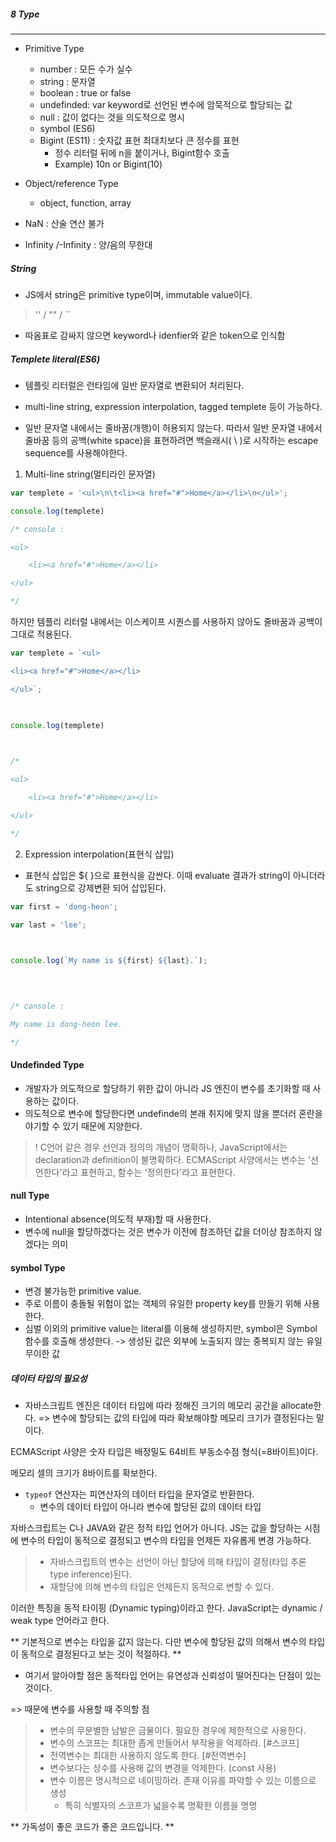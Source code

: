##### 8 Type
---
- Primitive Type
	- number : 모든 수가 실수
	- string : 문자열
	- boolean : true or false
	- undefinded: var keyword로 선언된 변수에 암묵적으로 할당되는 값
	- null : 값이 없다는 것을 의도적으로 명시
	- symbol (ES6) 
	- Bigint (ES11) : 숫자값 표현 최대치보다 큰 정수를 표현
		- 정수 리터럴 뒤에 n을 붙이거나, Bigint함수 호출 
		- Example) 10n or Bigint(10)
- Object/reference Type
	- object, function, array


- NaN : 산술 연산 불가
- Infinity /-Infinity : 양/음의 무한대

##### String
- JS에서 string은 primitive type이며, immutable value이다. 
> '' / "" / ``
- 따옴표로 감싸지 않으면 keyword나 idenfier와 같은 token으로 인식함

##### Templete literal(ES6)

- 템플릿 리터럴은 런타임에 일반 문자열로 변환되어 처리된다. 
- multi-line string, expression interpolation, tagged templete 등이 가능하다. 

- 일반 문자열 내에서는 줄바꿈(개행)이 허용되지 않는다. 따라서 일반 문자열 내에서 줄바꿈 등의 공백(white space)을 표현하려면 백슬래시( \ )로 시작하는 escape sequence를 사용해야한다. 

1. Multi-line string(멀티라인 문자열)
```javascript
var templete = '<ul>\n\t<li><a href="#">Home</a></li>\n</ul>';

console.log(templete)

/* console : 

<ul>

    <li><a href="#">Home</a></li>

</ul>

*/
```

하지만 템플리 리터럴 내에서는 이스케이프 시퀀스를 사용하지 않아도 줄바꿈과 공백이 그대로 적용된다. 
```javascript
var templete = `<ul>

<li><a href="#">Home</a></li>

</ul>`;

  

console.log(templete)

  

/*

<ul>

    <li><a href="#">Home</a></li>

</ul>

*/
```

2.  Expression interpolation(표현식 삽입)
- 표현식 삽입은 ${ }으로 표현식을 감싼다. 이때 evaluate 결과가 string이 아니더라도 string으로 강제변환 되어 삽입된다. 

``` javascript
var first = 'dong-heon';

var last = 'lee';

  

console.log(`My name is ${first} ${last}.`);

  
  

/* console :

My name is dong-heon lee.

*/
```


#### Undefinded Type
- 개발자가 의도적으로 할당하기 위한 값이 아니라 JS 엔진이 변수를 초기화할 때 사용하는 값이다. 
- 의도적으로 변수에 할당한다면 undefinde의 본래 취지에 맞지 않을 뿐더러 혼란을 야기할 수 있기 때문에 지양한다. 

> ! C언어 같은 경우 선언과 정의의 개념이 명확하나, JavaScript에서는 declaration과 definition이 불명확하다. ECMAScript 사양에서는 변수는 '선언한다'라고 표현하고, 함수는 '정의한다'라고 표현한다.

#### null Type
- Intentional absence(의도적 부재)할 때 사용한다. 
- 변수에 null을 할당하겠다는 것은 변수가 이전에 참조하던 값을 더이상 참조하지 않겠다는 의미

#### symbol Type
- 변경 불가능한 primitive value. 
- 주로 이름이 충돌될 위험이 없는 객체의 유일한 property key를 만들기 위해 사용한다.
- 심벌 이외의 primitive value는 literal를 이용해 생성하지만, symbol은 Symbol 함수를 호출해 생성한다. -> 생성된 값은 외부에 노출되지 않는 중복되지 않는 유일무이한 값


##### 데이터 타입의 필요성
- 자바스크립트 엔진은 데이터 타입에 따라 정해진 크기의 메모리 공간을 allocate한다. => 변수에 할당되는 값의 타입에 따라 확보해야할 메모리 크기가 결정된다는 말이다. 

ECMAScript 사양은 숫자 타입은 배정밀도 64비트 부동소수점 형식(=8바이트)이다.

메모리 셀의 크기가 8바이트를 확보한다. 

- `typeof` 연산자는 피연산자의 데이터 타입을 문자열로 반환한다. 
	- 변수의 데이터 타입이 아니라 변수에 할당된 값의 데이터 타입


자바스크립트는 C나 JAVA와 같은 정적 타입 언어가 아니다. 
JS는 값을 할당하는 시점에 변수의 타입이 동적으로 결정되고 변수의 타입을 언제든 자유롭게 변경 가능하다. 


>- 자바스크립트의 변수는 선언이 아닌 할당에 의해 타입이 결정(타입 추론 type inference)된다. 
>- 재할당에 의해 변수의 타입은 언제든지 동적으로 변할 수 있다. 

이러한 특징을 동적 타이핑 (Dynamic typing)이라고 한다.
JavaScript는 dynamic / weak type 언어라고 한다. 


** 기본적으로 변수는 타입을 값지 않는다. 다만 변수에 할당된 값의 의해서 변수의 타입이 동적으로 결정된다고 보는 것이 적절하다. ** 


- 여기서 알아야할 점은 동적타입 언어는 유연성과 신뢰성이 떨어진다는 단점이 있는 것이다. 

=> 때문에 변수를 사용할 때 주의할 점
> - 변수의 무분별한 남발은 금물이다. 필요한 경우에 제한적으로 사용한다.
> - 변수의 스코프는 최대한 좁게 만들어서 부작용을 억제하라. [#스코프]
> - 전역변수는 최대한 사용하지 않도록 한다. [#전역변수]
> - 변수보다는 상수를 사용해 값의 변경을 억제한다. (const 사용)
> - 변수 이름은 명시적으로 네이밍하라. 존재 이유를 파악할 수 있는 이름으로 생성
> 	- 특히 식별자의 스코프가 넓을수록 명확한 이름을 명명 

** 가독성이 좋은 코드가 좋은 코드입니다. **
